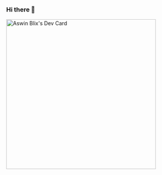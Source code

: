 ### Hi there 👋

<a href="https://app.daily.dev/aswinblix"><img src="https://api.daily.dev/devcards/5fc9fdaa39814a3d9f1554ba74c6bb11.png?r=acp" width="400" alt="Aswin Blix's Dev Card"/></a>

<!--
**bnp-aswin/bnp-aswin** is a ✨ _special_ ✨ repository because its `README.md` (this file) appears on your GitHub profile.

Here are some ideas to get you started:

- 🔭 I’m currently working on ...
- 🌱 I’m currently learning ...
- 👯 I’m looking to collaborate on ...
- 🤔 I’m looking for help with ...
- 💬 Ask me about ...
- 📫 How to reach me: ...
- 😄 Pronouns: ...
- ⚡ Fun fact: ...
-->

